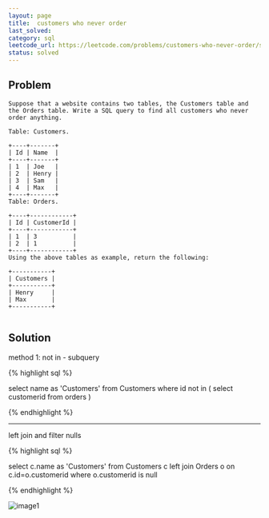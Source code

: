 ```yaml
---
layout: page
title:  customers who never order
last_solved: 
category: sql
leetcode_url: https://leetcode.com/problems/customers-who-never-order/solution/
status: solved
---
```


Problem
-------

```
Suppose that a website contains two tables, the Customers table and the Orders table. Write a SQL query to find all customers who never order anything.

Table: Customers.

+----+-------+
| Id | Name  |
+----+-------+
| 1  | Joe   |
| 2  | Henry |
| 3  | Sam   |
| 4  | Max   |
+----+-------+
Table: Orders.

+----+------------+
| Id | CustomerId |
+----+------------+
| 1  | 3          |
| 2  | 1          |
+----+------------+
Using the above tables as example, return the following:

+-----------+
| Customers |
+-----------+
| Henry     |
| Max       |
+-----------+


```

Solution
----------

method 1: not in - subquery

{% highlight sql %}

select name as 'Customers'
from Customers
where id not in 
(
    select customerid from orders
)


{% endhighlight %}

___________

left join and filter nulls

{% highlight sql %}

select c.name as 'Customers'
from Customers c left join Orders o
on c.id=o.customerid
where o.customerid is null


{% endhighlight %}

![image1]()